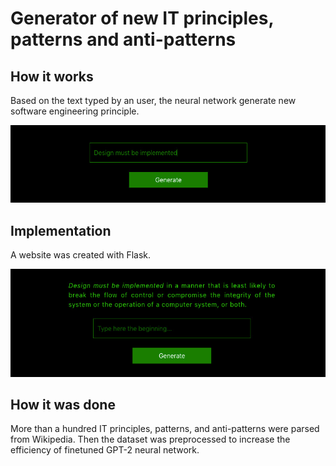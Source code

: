 # Generator of new IT principles, patterns and anti-patterns

## How it works
Based on the text typed by an user, the neural network generate new software engineering principle.

<img src="static/main_typed.jpg"/>

## Implementation
A website was created with Flask.

<img src="static/result.jpg"/>

## How it was done
More than a hundred IT principles, patterns, and anti-patterns were parsed from Wikipedia. Then the dataset was preprocessed to increase the efficiency of finetuned GPT-2 neural network.